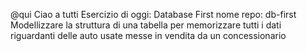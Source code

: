 @qui Ciao a tutti
Esercizio di oggi: Database First
nome repo: db-first
Modellizzare la struttura di una tabella per memorizzare tutti i dati riguardanti delle auto usate messe in vendita da un concessionario






